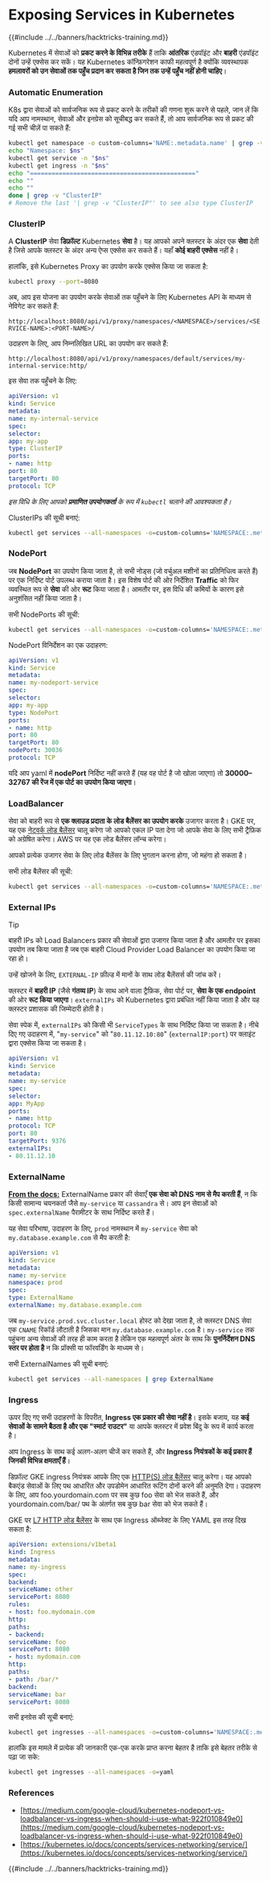 # Exposing Services in Kubernetes

{{#include ../../banners/hacktricks-training.md}}

Kubernetes में सेवाओं को **प्रकट करने के विभिन्न तरीके** हैं ताकि **आंतरिक** एंडपॉइंट और **बाहरी** एंडपॉइंट दोनों उन्हें एक्सेस कर सकें। यह Kubernetes कॉन्फ़िगरेशन काफी महत्वपूर्ण है क्योंकि व्यवस्थापक **हमलावरों को उन सेवाओं तक पहुँच प्रदान कर सकता है जिन तक उन्हें पहुँच नहीं होनी चाहिए**।

### Automatic Enumeration

K8s द्वारा सेवाओं को सार्वजनिक रूप से प्रकट करने के तरीकों की गणना शुरू करने से पहले, जान लें कि यदि आप नामस्थान, सेवाओं और इनग्रेस को सूचीबद्ध कर सकते हैं, तो आप सार्वजनिक रूप से प्रकट की गई सभी चीज़ें पा सकते हैं:
```bash
kubectl get namespace -o custom-columns='NAME:.metadata.name' | grep -v NAME | while IFS='' read -r ns; do
echo "Namespace: $ns"
kubectl get service -n "$ns"
kubectl get ingress -n "$ns"
echo "=============================================="
echo ""
echo ""
done | grep -v "ClusterIP"
# Remove the last '| grep -v "ClusterIP"' to see also type ClusterIP
```
### ClusterIP

A **ClusterIP** सेवा **डिफ़ॉल्ट** Kubernetes **सेवा** है। यह आपको अपने क्लस्टर के अंदर एक **सेवा** देती है जिसे आपके क्लस्टर के अंदर अन्य ऐप्स एक्सेस कर सकते हैं। यहाँ **कोई बाहरी एक्सेस** नहीं है।

हालांकि, इसे Kubernetes Proxy का उपयोग करके एक्सेस किया जा सकता है:
```bash
kubectl proxy --port=8080
```
अब, आप इस योजना का उपयोग करके सेवाओं तक पहुँचने के लिए Kubernetes API के माध्यम से नेविगेट कर सकते हैं:

`http://localhost:8080/api/v1/proxy/namespaces/<NAMESPACE>/services/<SERVICE-NAME>:<PORT-NAME>/`

उदाहरण के लिए, आप निम्नलिखित URL का उपयोग कर सकते हैं:

`http://localhost:8080/api/v1/proxy/namespaces/default/services/my-internal-service:http/`

इस सेवा तक पहुँचने के लिए:
```yaml
apiVersion: v1
kind: Service
metadata:
name: my-internal-service
spec:
selector:
app: my-app
type: ClusterIP
ports:
- name: http
port: 80
targetPort: 80
protocol: TCP
```
_इस विधि के लिए आपको **प्रमाणित उपयोगकर्ता** के रूप में `kubectl` चलाने की आवश्यकता है।_

ClusterIPs की सूची बनाएं:
```bash
kubectl get services --all-namespaces -o=custom-columns='NAMESPACE:.metadata.namespace,NAME:.metadata.name,TYPE:.spec.type,CLUSTER-IP:.spec.clusterIP,PORT(S):.spec.ports[*].port,TARGETPORT(S):.spec.ports[*].targetPort,SELECTOR:.spec.selector' | grep ClusterIP
```
### NodePort

जब **NodePort** का उपयोग किया जाता है, तो सभी नोड्स (जो वर्चुअल मशीनों का प्रतिनिधित्व करते हैं) पर एक निर्दिष्ट पोर्ट उपलब्ध कराया जाता है। इस विशेष पोर्ट की ओर निर्देशित **Traffic** को फिर व्यवस्थित रूप से **सेवा** की ओर **रूट** किया जाता है। आमतौर पर, इस विधि की कमियों के कारण इसे अनुशंसित नहीं किया जाता है।

सभी NodePorts की सूची:
```bash
kubectl get services --all-namespaces -o=custom-columns='NAMESPACE:.metadata.namespace,NAME:.metadata.name,TYPE:.spec.type,CLUSTER-IP:.spec.clusterIP,PORT(S):.spec.ports[*].port,NODEPORT(S):.spec.ports[*].nodePort,TARGETPORT(S):.spec.ports[*].targetPort,SELECTOR:.spec.selector' | grep NodePort
```
NodePort विनिर्देशन का एक उदाहरण:
```yaml
apiVersion: v1
kind: Service
metadata:
name: my-nodeport-service
spec:
selector:
app: my-app
type: NodePort
ports:
- name: http
port: 80
targetPort: 80
nodePort: 30036
protocol: TCP
```
यदि आप yaml में **nodePort** निर्दिष्ट नहीं करते हैं (यह वह पोर्ट है जो खोला जाएगा) तो **30000–32767 की रेंज में एक पोर्ट का उपयोग किया जाएगा**।

### LoadBalancer <a href="#id-0d96" id="id-0d96"></a>

सेवा को बाहरी रूप से **एक क्लाउड प्रदाता के लोड बैलेंसर का उपयोग करके** उजागर करता है। GKE पर, यह एक [नेटवर्क लोड बैलेंसर](https://cloud.google.com/compute/docs/load-balancing/network/) चालू करेगा जो आपको एकल IP पता देगा जो आपके सेवा के लिए सभी ट्रैफ़िक को अग्रेषित करेगा। AWS पर यह एक लोड बैलेंसर लॉन्च करेगा।

आपको प्रत्येक उजागर सेवा के लिए लोड बैलेंसर के लिए भुगतान करना होगा, जो महंगा हो सकता है।

सभी लोड बैलेंसर की सूची:
```bash
kubectl get services --all-namespaces -o=custom-columns='NAMESPACE:.metadata.namespace,NAME:.metadata.name,TYPE:.spec.type,CLUSTER-IP:.spec.clusterIP,EXTERNAL-IP:.status.loadBalancer.ingress[*],PORT(S):.spec.ports[*].port,NODEPORT(S):.spec.ports[*].nodePort,TARGETPORT(S):.spec.ports[*].targetPort,SELECTOR:.spec.selector' | grep LoadBalancer
```
### External IPs <a href="#external-ips" id="external-ips"></a>

> [!TIP]
> बाहरी IPs को Load Balancers प्रकार की सेवाओं द्वारा उजागर किया जाता है और आमतौर पर इसका उपयोग तब किया जाता है जब एक बाहरी Cloud Provider Load Balancer का उपयोग किया जा रहा हो।
>
> उन्हें खोजने के लिए, `EXTERNAL-IP` फ़ील्ड में मानों के साथ लोड बैलेंसर्स की जांच करें।

क्लस्टर में **बाहरी IP** (जैसे **गंतव्य IP**) के साथ आने वाला ट्रैफ़िक, सेवा पोर्ट पर, **सेवा के एक endpoint** की ओर **रूट किया जाएगा**। `externalIPs` को Kubernetes द्वारा प्रबंधित नहीं किया जाता है और यह क्लस्टर प्रशासक की जिम्मेदारी होती है।

सेवा स्पेक में, `externalIPs` को किसी भी `ServiceTypes` के साथ निर्दिष्ट किया जा सकता है। नीचे दिए गए उदाहरण में, "`my-service`" को "`80.11.12.10:80`" (`externalIP:port`) पर क्लाइंट द्वारा एक्सेस किया जा सकता है।
```yaml
apiVersion: v1
kind: Service
metadata:
name: my-service
spec:
selector:
app: MyApp
ports:
- name: http
protocol: TCP
port: 80
targetPort: 9376
externalIPs:
- 80.11.12.10
```
### ExternalName

[**From the docs:**](https://kubernetes.io/docs/concepts/services-networking/service/#externalname) ExternalName प्रकार की सेवाएँ **एक सेवा को DNS नाम से मैप करती हैं**, न कि किसी सामान्य चयनकर्ता जैसे `my-service` या `cassandra` से। आप इन सेवाओं को `spec.externalName` पैरामीटर के साथ निर्दिष्ट करते हैं।

यह सेवा परिभाषा, उदाहरण के लिए, `prod` नामस्थान में `my-service` सेवा को `my.database.example.com` से मैप करती है:
```yaml
apiVersion: v1
kind: Service
metadata:
name: my-service
namespace: prod
spec:
type: ExternalName
externalName: my.database.example.com
```
जब `my-service.prod.svc.cluster.local` होस्ट को देखा जाता है, तो क्लस्टर DNS सेवा एक `CNAME` रिकॉर्ड लौटाती है जिसका मान `my.database.example.com` है। `my-service` तक पहुंचना अन्य सेवाओं की तरह ही काम करता है लेकिन एक महत्वपूर्ण अंतर के साथ कि **पुनर्निर्देशन DNS स्तर पर होता है** न कि प्रॉक्सी या फॉरवर्डिंग के माध्यम से।

सभी ExternalNames की सूची बनाएं:
```bash
kubectl get services --all-namespaces | grep ExternalName
```
### Ingress

ऊपर दिए गए सभी उदाहरणों के विपरीत, **Ingress एक प्रकार की सेवा नहीं है**। इसके बजाय, यह **कई सेवाओं के सामने बैठता है और एक "स्मार्ट राउटर"** या आपके क्लस्टर में प्रवेश बिंदु के रूप में कार्य करता है।

आप Ingress के साथ कई अलग-अलग चीजें कर सकते हैं, और **Ingress नियंत्रकों के कई प्रकार हैं जिनकी विभिन्न क्षमताएँ हैं**।

डिफ़ॉल्ट GKE ingress नियंत्रक आपके लिए एक [HTTP(S) लोड बैलेंसर](https://cloud.google.com/compute/docs/load-balancing/http/) चालू करेगा। यह आपको बैकएंड सेवाओं के लिए पथ आधारित और उपडोमेन आधारित रूटिंग दोनों करने की अनुमति देगा। उदाहरण के लिए, आप foo.yourdomain.com पर सब कुछ foo सेवा को भेज सकते हैं, और yourdomain.com/bar/ पथ के अंतर्गत सब कुछ bar सेवा को भेज सकते हैं।

GKE पर [L7 HTTP लोड बैलेंसर](https://cloud.google.com/compute/docs/load-balancing/http/) के साथ एक Ingress ऑब्जेक्ट के लिए YAML इस तरह दिख सकता है:
```yaml
apiVersion: extensions/v1beta1
kind: Ingress
metadata:
name: my-ingress
spec:
backend:
serviceName: other
servicePort: 8080
rules:
- host: foo.mydomain.com
http:
paths:
- backend:
serviceName: foo
servicePort: 8080
- host: mydomain.com
http:
paths:
- path: /bar/*
backend:
serviceName: bar
servicePort: 8080
```
सभी इनग्रेस की सूची बनाएं:
```bash
kubectl get ingresses --all-namespaces -o=custom-columns='NAMESPACE:.metadata.namespace,NAME:.metadata.name,RULES:spec.rules[*],STATUS:status'
```
हालांकि इस मामले में प्रत्येक की जानकारी एक-एक करके प्राप्त करना बेहतर है ताकि इसे बेहतर तरीके से पढ़ा जा सके:
```bash
kubectl get ingresses --all-namespaces -o=yaml
```
### References

- [https://medium.com/google-cloud/kubernetes-nodeport-vs-loadbalancer-vs-ingress-when-should-i-use-what-922f010849e0](https://medium.com/google-cloud/kubernetes-nodeport-vs-loadbalancer-vs-ingress-when-should-i-use-what-922f010849e0)
- [https://kubernetes.io/docs/concepts/services-networking/service/](https://kubernetes.io/docs/concepts/services-networking/service/)

{{#include ../../banners/hacktricks-training.md}}
